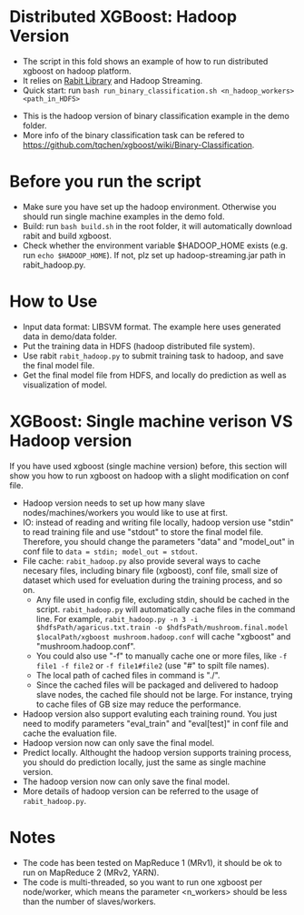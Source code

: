 Distributed XGBoost: Hadoop Version
====
*  The script in this fold shows an example of how to run distributed xgboost on hadoop platform.
*  It relies on [Rabit Library](https://github.com/tqchen/rabit) and Hadoop Streaming. 
*  Quick start: run ```bash run_binary_classification.sh <n_hadoop_workers> <path_in_HDFS>```
  - This is the hadoop version of binary classification example in the demo folder.
  - More info of the binary classification task can be refered to https://github.com/tqchen/xgboost/wiki/Binary-Classification.

Before you run the script
====
* Make sure you have set up the hadoop environment. Otherwise you should run single machine examples in the demo fold.
* Build: run ```bash build.sh``` in the root folder, it will automatically download rabit and build xgboost.
* Check whether the environment variable $HADOOP_HOME exists (e.g. run ```echo $HADOOP_HOME```). If not, plz set up hadoop-streaming.jar path in rabit_hadoop.py. 
 
How to Use
====
* Input data format: LIBSVM format. The example here uses generated data in demo/data folder.
* Put the training data in HDFS (hadoop distributed file system).
* Use rabit ```rabit_hadoop.py``` to submit training task to hadoop, and save the final model file.
* Get the final model file from HDFS, and locally do prediction as well as visualization of model.

XGBoost: Single machine verison VS Hadoop version
====
If you have used xgboost (single machine version) before, this section will show you how to run xgboost on hadoop with a slight modification on conf file.
* Hadoop version needs to set up how many slave nodes/machines/workers you would like to use at first. 
* IO: instead of reading and writing file locally, hadoop version use "stdin" to read training file and use "stdout" to store the final model file. Therefore, you should change the parameters "data" and "model_out" in conf file to ```data = stdin; model_out = stdout```.
* File cache: ```rabit_hadoop.py``` also provide several ways to cache necesary files, including binary file (xgboost), conf file, small size of dataset which used for eveluation during the training process, and so on.
  - Any file used in config file, excluding stdin, should be cached in the script. ```rabit_hadoop.py``` will automatically cache files in the command line. For example, ```rabit_hadoop.py -n 3 -i $hdfsPath/agaricus.txt.train -o $hdfsPath/mushroom.final.model $localPath/xgboost mushroom.hadoop.conf``` will cache "xgboost" and "mushroom.hadoop.conf".
  - You could also use "-f" to manually cache one or more files, like ```-f file1 -f file2``` or ```-f file1#file2``` (use "#" to spilt file names).
  - The local path of cached files in command is "./".
  - Since the cached files will be packaged and delivered to hadoop slave nodes, the cached file should not be large. For instance, trying to cache files of GB size may reduce the performance.
* Hadoop version also support evaluting each training round. You just need to modify parameters "eval_train" and "eval[test]" in conf file and cache the evaluation file.
* Hadoop version now can only save the final model.
* Predict locally. Althought the hadoop version supports training process, you should do prediction locally, just the same as single machine version.
* The hadoop version now can only save the final model. 
* More details of hadoop version can be referred to the usage of ```rabit_hadoop.py```.  

Notes
====
* The code has been tested on MapReduce 1 (MRv1), it should be ok to run on MapReduce 2 (MRv2, YARN).
* The code is multi-threaded, so you want to run one xgboost per node/worker, which means the parameter <n_workers> should be less than the number of slaves/workers. 

